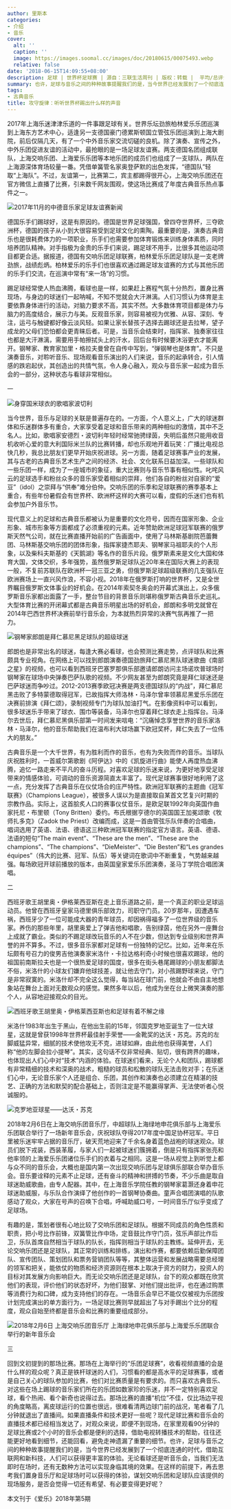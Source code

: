 ```yaml
---
author: 里斯本
categories:
- 介绍
- 音乐
cover:
  alt: ''
  caption: ''
  image: https://images.soomal.cc/images/doc/20180615/00075493.webp
  relative: false
date: '2018-06-15T14:09:55+08:00'
description: 足球 | 世界杯足球赛 | 源自：三联生活周刊 | 版权：转载 |  平均/总评分：10.00/20
summary: 也许，足球与音乐之间的种种故事提醒我们的是，当今世界已经发展到了一个彻底连通的时代，借助互联网和新科技，人们可以获得更丰富的体验。无论看球还是听音乐会，当我们无法即时在场时，还有无数种方法可以实现身临其境的效果……
tags:
- 古典音乐
title: 攻守旋律：听听世界杯踢出什么样的声音
---
```


2017年上海乐迷津津乐道的一件事跟足球有关。世界乐坛劲旅柏林爱乐乐团巡演到上海东方艺术中心，适逢另一支德国豪门德累斯顿国立管弦乐团巡演到上海大剧院，前后仅隔几天，有了一个中外音乐家交流切磋的良机。除了演奏、宣传之外，中外乐团促进友谊的活动中，最抢眼的是一场足球友谊赛。两支德国名团组成联队，上海交响乐团、上海爱乐乐团等本地乐团的成员们也组成了一支球队，两队在上海源深体育场较量一番。凭借单簧管名家奥登萨默的出色发挥，“德国队”轻取“上海队”。不过，友谊第一，比赛第二，宾主都踢得很开心，上海交响乐团还在官方微信上直播了比赛，引来数千网友围观，使这场比赛成了年度古典音乐热点事件之一。

![2017年11月的中德音乐家足球友谊赛新闻](https://images.soomal.cc/images/doc/20180615/00075487.webp)





德国乐手们踢球好，这是有原因的。德国是世界足球强国，曾四夺世界杯，三夺欧洲杯，德国的孩子从小到大很容易受到足球文化的熏陶。最重要的是，演奏古典音乐也是很耗费体力的一项职业，乐手们也需要参加体育锻炼来训练身体素质，同时培养团队精神。对手指极为金贵的乐手们来说，踢足球不用手，比很多其他运动项目都更合适。据报道，德国有交响乐团足球联赛，柏林爱乐乐团足球队是一支老牌劲旅，战绩彪炳。柏林爱乐的乐手们也很喜欢通过踢足球友谊赛的方式与其他乐团的乐手们交流，在巡演中常有“来一场”的习惯。

踢足球经常使人热血沸腾，看球也是一样，如果赶上赛程气氛十分热烈，置身比赛现场，与身边的球迷们一起呐喊，不知不觉就会大汗淋漓。人们习惯认为体育是主要依靠身体进行的活动，对脑力要求不高，其实不然。大多数体育项目都是体力与脑力的高度结合，展示力与美。反观音乐家，则容易被视为优雅、从容、深刻、专注，运弓与触键都好像云淡风轻。如果让家长替孩子选择去踢球还是去拉琴，望子成龙的父母们恐怕都会更青睐后者。可是，当音乐会结束时，指挥家、独奏家往往也都是大汗淋漓，需要用手帕擦拭头上的汗水，回后台有时候要沐浴更衣才能离开。钢琴家、教育家加里・格拉夫曼曾在自传中写到，“弹钢琴也是体育”。不只是演奏音乐，对聆听音乐、现场观看音乐演出的人们来说，音乐的起承转合，引人情感的跌宕起伏，其创造出的共情气氛，令人身心融入，观众与音乐家一起成为音乐会的一部分，这种状态与看球非常相似。

一

![身穿国米球衣的歌唱家波切利](https://images.soomal.cc/images/doc/20180615/00075489_01.webp)





当今世界，音乐与足球的关联是普遍存在的。一方面，个人意义上，广大的球迷群体和乐迷群体多有重合，大家享受着足球和音乐带来的两种相似的激情，其中不乏名人。比如，歌唱家安德烈・波切利年轻时经常驰骋绿茵，失明后虽然只能用收音机收听心爱的意大利国际米兰队的比赛转播，却也乐观地开着玩笑：广播比电视总快几秒，我总比朋友们更早开始庆祝进球。另一方面，随着足球赛事产业的发展，其与古老的古典音乐艺术生产之间的经济、社会、文化联系日益加深。一些球队和一些乐团一样，成为了一座城市的象征，重大比赛则与音乐节事有相似性。叱咤风云的足球选手和粉丝众多的音乐家受着相似的崇拜，他们各自的粉丝对自家的“爱豆”（idol）之崇拜与“供奉”难分伯仲。交响乐团的乐季和足球联赛的赛季基本上重合，有些年份暑假会有世界杯、欧洲杯这样的大赛可以看，度假的乐迷们也有机会参加户外音乐节。

现代意义上的足球和古典音乐都被认为是重要的文化符号，因而在国家形象、企业形象、城市形象等方面都成了必须重视的元素。近年赞助欧洲足球冠军联赛的俄罗斯天然气公司，就在比赛直播开始前的广告画面中，使用了马林斯基剧院芭蕾舞团、马林斯基交响乐团的团体形象，指挥家捷杰耶夫、钢琴家马祖耶夫的个人形象，以及柴科夫斯基的《天鹅湖》等名作的音乐片段。俄罗斯素来是文化大国和体育大国，文体交织，多年强势，虽然俄罗斯足球队近20年来在国际大赛上的表现一般，不复前苏联队在欧洲杯一冠三亚之勇，但俄罗斯足球超级联赛的几支强队在欧洲赛场上一直兴风作浪，不容小视。2018年在俄罗斯打响的世界杯，又是全世界瞩目俄罗斯文体事业的好机会。在2014年索契冬奥会的开幕式演出上，众多俄罗斯音乐家都出面露了一手，整台节目的背景音乐则堪称俄罗斯古典音乐史巡礼。大型体育比赛的开闭幕式都是古典音乐明星出场的好机会，郎朗和多明戈就曾在2014年巴西世界杯决赛前举行音乐会，为本就热烈异常的决赛气氛再推了一把力。

![钢琴家郎朗是拜仁慕尼黑足球队的超级球迷](https://images.soomal.cc/images/doc/20180615/00075488_01.webp)





郎朗也是非常出名的球迷，每逢大赛必看球，也会预测比赛走势，点评球队和比赛颇具专业视角。在网络上可以找到郎朗演奏德国劲旅拜仁慕尼黑队球迷歌曲《南部之星》的视频，也可以看到西班牙巴塞罗那俱乐部邀请郎朗访问主场诺坎普球场时钢琴家在球场中央弹奏巴萨队歌的视频。不少网友甚至为郎朗究竟是拜仁球迷还是巴萨球迷而争吵过。2012-2013赛季欧冠决赛是两支德国球队的“内战”，拜仁慕尼黑击败了多特蒙德取得冠军，已故指挥大师洛林・马泽尔曾率领慕尼黑爱乐乐团在决赛前排演《拜仁颂》，录制视频专门为球队加油打气。在影像资料中可以看到，很多球迷乐手带来了球衣、围巾等装备，马泽尔也穿着拜仁球衣走上指挥台。马泽尔去世后，拜仁慕尼黑俱乐部第一时间发来唁电：“沉痛悼念享誉世界的音乐家洛林・马泽尔，他的音乐帮助我们在温布利大球场赢下欧冠奖杯，拜仁失去了一位伟大的朋友。”

古典音乐是一个大千世界，有为胜利而作的音乐，也有为失败而作的音乐。当球队庆祝胜利时，一首威尔第歌剧《阿伊达》中的《凯旋进行曲》能使人再度热血沸腾，追忆一路走来不平凡的奋斗历程。对喜欢足球的乐迷来说，为更好地享受足球带来的情感体验，可调动的音乐资源简直太丰富了。现代足球赛事很好地利用了这一点，充分发挥了古典音乐在仪仗场合的庄严特性。欧洲冠军联赛的主题曲《冠军联赛》（Champions League），被很多人误以为是直接取自某首文艺复兴时期的宗教作品。实际上，这首脍炙人口的赛事仪仗音乐，是欧足联1992年向英国作曲家托尼・布里顿（Tony Britten）委约。布氏根据亨德尔的英国国王加冕颂歌《牧师扎多克》（Zadok the Priest）改编而成，这是一首由管弦乐队伴奏的合唱曲，唱词选用了英语、法语、德语这三种欧洲冠军联赛的指定官方语言。英语、德语、法语的短句“The main event”、“These are the men”、“These are the champions”、“The champions”、“DieMeister”、“Die Besten”和“Les grandes équipes”（伟大的比赛、冠军、队伍）等关键词在歌词中不断重复，气势越来越强。每场欧冠开球前播放的版本，由英国皇家爱乐乐团演奏，圣马丁学院合唱团演唱。

二

西班牙歌王胡里奥・伊格莱西亚斯在走上音乐道路之前，是一个真正的职业足球运动员。他曾在西班牙皇家马德里俱乐部效力，司职守门员。20岁那年，因遭遇车祸，西班牙少了一位可能成大器的青年球员，却因祸得福多了一位世界级的音乐家。养伤的那些年里，胡里奥爱上了弹吉他和唱歌，告别绿茵，他在另外一座舞台上成就了霸业。类似的不踢足球改玩音乐的人不在少数，但达到专业级别和世界声誉的并不算多。不过，很多音乐家都对足球有一份独特的记忆。比如，近年来在乐坛颇有号召力的俊男吉他演奏家米洛什・卡拉达格利奇小时候也很喜欢踢球，他的祖国前南斯拉夫也是一个很热爱足球的国度，很多在街头巷尾踢球的小朋友都脚法不俗，米洛什的小球友们嫌弃他球技差，就让他去守门，对小孩踢野球来说，守门是非常寂寞的。米洛什却不完全这么觉得，每当站在球门前，他就会不由自主地想象站在舞台上面对无数观众的感觉。果然多年以后，他成为坐在台上微笑演奏的那个人，从容地迎接观众的目光。

![西班牙歌王胡里奥・伊格莱西亚斯也和足球有着不解之缘](https://images.soomal.cc/images/doc/20180615/00075490.webp)





米洛什1983年出生于黑山，在他出生前的15年，邻国克罗地亚诞生了一位大球星，这就是曾获1998年世界杯最佳射手荣誉――金靴奖的达沃・苏克。苏克的左脚威猛异常，细腻的技术使他攻无不克，进球如麻，由此他也获得美誉，人们称“他的左脚会拉小提琴”。其实，这句话不仅非常经典、贴切，很有跨界的趣味，也体现出人们心中对“技术”内涵的体验。在球迷们看来，无论个人和团队，踢球都有非常精细的技术和深奥的战术，粗糙的球员和松散的球队无法击败对手；在乐迷们心中，无论音乐家个人还是组合、乐团，其创作和演奏也必须建立在精湛的技艺、正确的方法和默契的配合基础上，否则注定是不能赢得掌声、无法使听者心悦诚服的。 

![克罗地亚球星――达沃・苏克](https://images.soomal.cc/images/doc/20180615/00075491.webp)





2018年2月6日在上海交响乐团音乐厅，中超球队上海绿地申花俱乐部与上海爱乐乐团联合举行了一场新年音乐会，庆祝球队夺得2017年度中国足协杯冠军。平日里被乐迷牢牢占据的音乐厅，破天荒地迎来了千余名身着蓝色战袍的球迷观众。球员们脱下戎装，西装革履，与家人们一起被球迷们簇拥着，倒是只有指挥家张亮和他率领的上海爱乐乐团诸位乐手们的衣着与之相同。这是一场从视觉上到听觉上都与众不同的音乐会，大概也是国内第一次出现交响乐团与足球俱乐部联合举办音乐会。音乐要诠释的元素不止足球，还有奋斗的精神和拼搏的节奏，不少乐曲是取自球迷助威歌曲，由专人配器。其中，在上海音乐学院任教的钢琴家葛灏还身着申花球迷助威服，与乐队合作演绎了他创作的一首钢琴协奏曲。童声合唱团演唱的队歌感动了观众，大家在号声的召唤下合唱，呼喊助威口号，一时间音乐厅似乎变成了足球场。

有趣的是，策划者很有心地比较了交响乐团和足球队。根据不同成员的角色性质和职责，把小号比作前锋，双簧管比作中场，定音鼓比作守门员，弦乐声部比作后卫，乐队首席自然相当于球队的队长，指挥则相当于球队的主教练。延伸开去，无论交响乐团还是足球队，其正常的训练和排练，演出和作赛，都要依赖后勤保障团队、宣传团队、策划团队和票务营销团队等等，其整体运营和发展战略需要总经理的领军和把关，能依仗的物质和经济资源则在根本上取决于资方的财力，投资人的目标对其发展方向影响巨大。而无论交响乐团还是足球队，台下的观众都既在欣赏他们的表现，评价他们的状态好坏，为他们鼓掌、对他们提出批评，也在通过购票等消费行为和口碑，成为支持他们的存在。一场音乐会早已不能仅仅被视为乐团按计划完成演出的单方面行为，一场足球比赛则早就超出了与对手踢出个比分的程度，观众自始至终都是音乐会和比赛的重要组成部分。 

![2018年2月6日 上海交响乐团音乐厅 上海绿地申花俱乐部与上海爱乐乐团联合举行的新年音乐会](https://images.soomal.cc/images/doc/20180615/00075492.webp)





三

回到文初提到的那场比赛。那场在上海举行的“乐团足球赛”，收看视频直播的会是什么样的观众呢？真正是铁杆球迷的人们，习惯看的都是高水平的足球赛事，或者是自己关心的球队参加的比赛，他们对比赛质量是有要求的。而只喜欢古典音乐、对这些在场上踢球的音乐家们所在的乐团如数家珍的乐迷，并不一定特别喜欢足球，看个热闹、看个新奇也说得过去。那场比赛的直播“机位”不佳，仅比场边平视的角度略高，离皮球运行的位置也很远，很难看清两边球门前的战况，笔者看了几分钟就退出了直播间。如果直播条件和技术更好一些呢？现代足球比赛和音乐会的直播技术都已经相当发达了，对观众来说，即便不到现场，在家里观看90分钟的足球比赛或2个小时的音乐会都是便利的选择，借助电视转播技术的帮助，往往还能更好地看到细节，还能回看，避免走神遗漏了重要的细节。也许，足球与音乐之间的种种故事提醒我们的是，当今世界已经发展到了一个彻底连通的时代，借助互联网和新科技，人们可以获得更丰富的体验。无论看球还是听音乐会，当我们无法即时在场时，还有无数种方法可以实现身临其境的效果。在这样的前提下，再去思考我们置身音乐厅和足球场时可以获得的体验，谋划交响乐团和足球队应该提供的现场服务，是否会觉得一切还有希望、有必要变得更好呢？

本文刊于《爱乐》2018年第5期